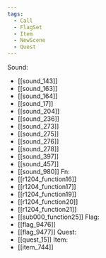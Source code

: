 ```yaml
---
tags:
  - Call
  - FlagSet
  - Item
  - NewScene
  - Quest
---
```

Sound:
- [[sound_143]]
- [[sound_163]]
- [[sound_164]]
- [[sound_17]]
- [[sound_204]]
- [[sound_236]]
- [[sound_273]]
- [[sound_275]]
- [[sound_276]]
- [[sound_278]]
- [[sound_397]]
- [[sound_457]]
- [[sound_980]]
Fn:
- [[r1204_function16]]
- [[r1204_function17]]
- [[r1204_function19]]
- [[r1204_function20]]
- [[r1204_function21]]
- [[sub000_function25]]
Flag:
- [[flag_9476]]
- [[flag_9477]]
Quest:
- [[quest_15]]
Item:
- [[item_744]]
